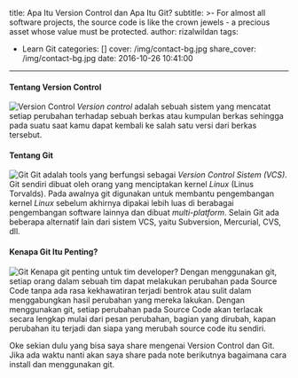 title: Apa Itu Version Control dan Apa Itu Git?
subtitle: >-
  For almost all software projects, the source code is like the crown jewels - a
  precious asset whose value must be protected.
author: rizalwildan
tags:
  - Learn Git
categories: []
cover: /img/contact-bg.jpg
share_cover: /img/contact-bg.jpg
date: 2016-10-26 10:41:00
---
#### Tentang Version Control
![Version Control](https://www.atlassian.com/git/images/tutorials/getting-started/what-is-version-control/hero.svg)
*Version control* adalah sebuah sistem yang mencatat setiap perubahan terhadap sebuah berkas atau kumpulan berkas sehingga pada suatu saat kamu dapat kembali ke salah satu versi dari berkas tersebut.

#### Tentang Git
![Git](https://www.atlassian.com/git/images/tutorials/getting-started/what-is-git/hero.svg)
Git adalah tools yang berfungsi sebagai *Version Control Sistem (VCS)*. Git sendiri dibuat oleh orang yang menciptakan kernel *Linux* (Linus Torvalds). Pada awalnya git digunakan untuk membantu pengembangan kernel *Linux* sebelum akhirnya dipakai lebih luas di berabagai pengembangan software lainnya dan dibuat *multi-platform*. Selain Git ada beberapa alternatif lain dari sistem VCS, yaitu Subversion, Mercurial, CVS, dll.

#### Kenapa Git Itu Penting?
![Git](https://www.atlassian.com/git/images/tutorials/getting-started/why-git/hero.svg)
Kenapa git penting untuk tim developer? Dengan menggunakan git, setiap orang dalam sebuah tim dapat melakukan perubahan pada Source Code tanpa ada rasa kekhawatiran terjadi bentrok atau sulit dalam menggabungkan hasil perubahan yang mereka lakukan. Dengan menggunakan git, setiap perubahan pada Source Code akan terlacak secara lengkap mulai dari pesan perubahan, bagian yang dirubah, kapan perubahan itu terjadi dan siapa yang merubah source code itu sendiri.

Oke sekian dulu yang bisa saya share mengenai Version Control dan Git. Jika ada waktu nanti akan saya share pada note berikutnya bagaimana cara install dan menggunakan git.